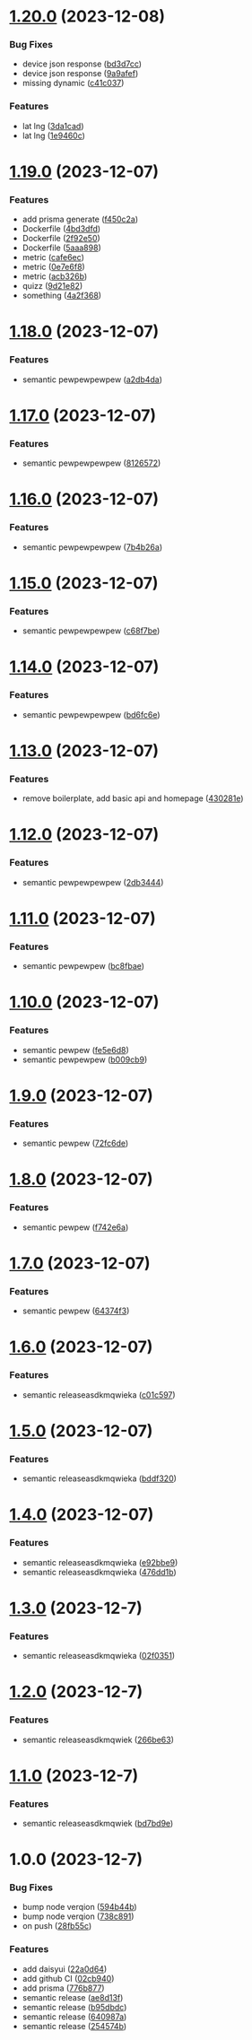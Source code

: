 # [1.20.0](https://github.com/5-2-5-equipe-2/nuit-info-2023/compare/v1.19.0...v1.20.0) (2023-12-08)


### Bug Fixes

* device json response ([bd3d7cc](https://github.com/5-2-5-equipe-2/nuit-info-2023/commit/bd3d7ccf04ee1b91e9181b42624dfffd655c43d6))
* device json response ([9a9afef](https://github.com/5-2-5-equipe-2/nuit-info-2023/commit/9a9afeff32ee5538dac6b56f49a71449e0517977))
* missing dynamic ([c41c037](https://github.com/5-2-5-equipe-2/nuit-info-2023/commit/c41c03795e7c4fe50c3d045ea1aa5cf70727115f))


### Features

* lat lng ([3da1cad](https://github.com/5-2-5-equipe-2/nuit-info-2023/commit/3da1cad899466ac61af07c9fcced94bd3d85a007))
* lat lng ([1e9460c](https://github.com/5-2-5-equipe-2/nuit-info-2023/commit/1e9460caec8728efea255ddbe817b1eff8270156))

# [1.19.0](https://github.com/5-2-5-equipe-2/nuit-info-2023/compare/v1.18.0...v1.19.0) (2023-12-07)


### Features

* add prisma generate ([f450c2a](https://github.com/5-2-5-equipe-2/nuit-info-2023/commit/f450c2a6705d0ca32409c0034db5d4491e5c5e8c))
* Dockerfile ([4bd3dfd](https://github.com/5-2-5-equipe-2/nuit-info-2023/commit/4bd3dfd3c1f72b880cbe84df86b6e90d74650760))
* Dockerfile ([2f92e50](https://github.com/5-2-5-equipe-2/nuit-info-2023/commit/2f92e506789a3711ab202fd0312a5bc6c5c5d36e))
* Dockerfile ([5aaa898](https://github.com/5-2-5-equipe-2/nuit-info-2023/commit/5aaa898956d33e453e16462a6fee522ae0be98d8))
* metric ([cafe6ec](https://github.com/5-2-5-equipe-2/nuit-info-2023/commit/cafe6ec24711ff870bb0462cc386f80dc0c1555c))
* metric ([0e7e6f8](https://github.com/5-2-5-equipe-2/nuit-info-2023/commit/0e7e6f828a0793f14611273087b16baddd3f21f8))
* metric ([acb326b](https://github.com/5-2-5-equipe-2/nuit-info-2023/commit/acb326beeb7946352ab45fecd4d0242765fc1280))
* quizz ([9d21e82](https://github.com/5-2-5-equipe-2/nuit-info-2023/commit/9d21e8240d8ed2c5d5ac57f5828daf066eed5f92))
* something ([4a2f368](https://github.com/5-2-5-equipe-2/nuit-info-2023/commit/4a2f36808973c4f787cb64bbfdefea258c87ea24))

# [1.18.0](https://github.com/5-2-5-equipe-2/nuit-info-2023/compare/v1.17.0...v1.18.0) (2023-12-07)


### Features

* semantic pewpewpewpew ([a2db4da](https://github.com/5-2-5-equipe-2/nuit-info-2023/commit/a2db4dacacf7c6da15ea552baab5e370f79050a7))

# [1.17.0](https://github.com/5-2-5-equipe-2/nuit-info-2023/compare/v1.16.0...v1.17.0) (2023-12-07)


### Features

* semantic pewpewpewpew ([8126572](https://github.com/5-2-5-equipe-2/nuit-info-2023/commit/8126572852ebc0950387d90e1054d3fca81cb9ee))

# [1.16.0](https://github.com/5-2-5-equipe-2/nuit-info-2023/compare/v1.15.0...v1.16.0) (2023-12-07)


### Features

* semantic pewpewpewpew ([7b4b26a](https://github.com/5-2-5-equipe-2/nuit-info-2023/commit/7b4b26aae355f5d8d0f1cd3eea4d107673ee833e))

# [1.15.0](https://github.com/5-2-5-equipe-2/nuit-info-2023/compare/v1.14.0...v1.15.0) (2023-12-07)


### Features

* semantic pewpewpewpew ([c68f7be](https://github.com/5-2-5-equipe-2/nuit-info-2023/commit/c68f7be3569c6be86cac3eff5a60f4a8eb30f2b8))

# [1.14.0](https://github.com/5-2-5-equipe-2/nuit-info-2023/compare/v1.13.0...v1.14.0) (2023-12-07)


### Features

* semantic pewpewpewpew ([bd6fc6e](https://github.com/5-2-5-equipe-2/nuit-info-2023/commit/bd6fc6e331d0b01f68da12ad0f503d2ea3957e94))

# [1.13.0](https://github.com/5-2-5-equipe-2/nuit-info-2023/compare/v1.12.0...v1.13.0) (2023-12-07)


### Features

* remove boilerplate, add basic api and homepage ([430281e](https://github.com/5-2-5-equipe-2/nuit-info-2023/commit/430281ecd963b061b093f3a2f23db8c6332bf4de))

# [1.12.0](https://github.com/5-2-5-equipe-2/nuit-info-2023/compare/v1.11.0...v1.12.0) (2023-12-07)


### Features

* semantic pewpewpewpew ([2db3444](https://github.com/5-2-5-equipe-2/nuit-info-2023/commit/2db3444a11d1674d7df54c7b3352ed310b3d79a7))

# [1.11.0](https://github.com/5-2-5-equipe-2/nuit-info-2023/compare/v1.10.0...v1.11.0) (2023-12-07)


### Features

* semantic pewpewpew ([bc8fbae](https://github.com/5-2-5-equipe-2/nuit-info-2023/commit/bc8fbae81cc1809d4cb8bd1f34b913834611af3c))

# [1.10.0](https://github.com/5-2-5-equipe-2/nuit-info-2023/compare/v1.9.0...v1.10.0) (2023-12-07)


### Features

* semantic pewpew ([fe5e6d8](https://github.com/5-2-5-equipe-2/nuit-info-2023/commit/fe5e6d8c1f47578e37ac40fa89e31aea1733dd2d))
* semantic pewpewpew ([b009cb9](https://github.com/5-2-5-equipe-2/nuit-info-2023/commit/b009cb9315777a87d801c57d054966d4d171b7cb))

# [1.9.0](https://github.com/5-2-5-equipe-2/nuit-info-2023/compare/v1.8.0...v1.9.0) (2023-12-07)


### Features

* semantic pewpew ([72fc6de](https://github.com/5-2-5-equipe-2/nuit-info-2023/commit/72fc6de24535b3fbf15dd962a702a4054eb1859a))

# [1.8.0](https://github.com/5-2-5-equipe-2/nuit-info-2023/compare/v1.7.0...v1.8.0) (2023-12-07)


### Features

* semantic pewpew ([f742e6a](https://github.com/5-2-5-equipe-2/nuit-info-2023/commit/f742e6a7bec74fb8b149b65f0f4c933d9cfb512a))

# [1.7.0](https://github.com/5-2-5-equipe-2/nuit-info-2023/compare/v1.6.0...v1.7.0) (2023-12-07)


### Features

* semantic pewpew ([64374f3](https://github.com/5-2-5-equipe-2/nuit-info-2023/commit/64374f3ba1bbc8d6352383d242141507f722799a))

# [1.6.0](https://github.com/5-2-5-equipe-2/nuit-info-2023/compare/v1.5.0...v1.6.0) (2023-12-07)


### Features

* semantic releaseasdkmqwieka ([c01c597](https://github.com/5-2-5-equipe-2/nuit-info-2023/commit/c01c5977d997586c7ebadf59d25d34d038753c65))

# [1.5.0](https://github.com/5-2-5-equipe-2/nuit-info-2023/compare/v1.4.0...v1.5.0) (2023-12-07)


### Features

* semantic releaseasdkmqwieka ([bddf320](https://github.com/5-2-5-equipe-2/nuit-info-2023/commit/bddf3200b03053d3651c64f48bfaf84a45dfcc8f))

# [1.4.0](https://github.com/5-2-5-equipe-2/nuit-info-2023/compare/v1.3.0...v1.4.0) (2023-12-07)


### Features

* semantic releaseasdkmqwieka ([e92bbe9](https://github.com/5-2-5-equipe-2/nuit-info-2023/commit/e92bbe90600f5701e9c134fa23b150cc46758d7e))
* semantic releaseasdkmqwieka ([476dd1b](https://github.com/5-2-5-equipe-2/nuit-info-2023/commit/476dd1b6e87ac174b34b0cdf01de202b32c8eb6a))

# [1.3.0](https://github.com/5-2-5-equipe-2/nuit-info-2023/compare/v1.2.0...v1.3.0) (2023-12-7)


### Features

* semantic releaseasdkmqwieka ([02f0351](https://github.com/5-2-5-equipe-2/nuit-info-2023/commit/02f0351315ea38f82e8033851d4cd409325331ae))

# [1.2.0](https://github.com/5-2-5-equipe-2/nuit-info-2023/compare/v1.1.0...v1.2.0) (2023-12-7)


### Features

* semantic releaseasdkmqwiek ([266be63](https://github.com/5-2-5-equipe-2/nuit-info-2023/commit/266be63f9c6fbea1b5fc63c8e2cca4484fa4bebe))

# [1.1.0](https://github.com/5-2-5-equipe-2/nuit-info-2023/compare/v1.0.0...v1.1.0) (2023-12-7)


### Features

* semantic releaseasdkmqwiek ([bd7bd9e](https://github.com/5-2-5-equipe-2/nuit-info-2023/commit/bd7bd9eb982d4d70ae8f913dc485721fa704e2b6))

# 1.0.0 (2023-12-7)


### Bug Fixes

* bump node verqion ([594b44b](https://github.com/5-2-5-equipe-2/nuit-info-2023/commit/594b44b4dd7b3c1069e34da41ddab0f429f313e6))
* bump node verqion ([738c891](https://github.com/5-2-5-equipe-2/nuit-info-2023/commit/738c8915824ca44e32d07be3a7dd4bfaedce6272))
* on push ([28fb55c](https://github.com/5-2-5-equipe-2/nuit-info-2023/commit/28fb55c44d9d6f451a615444520a90ac6be4a06c))


### Features

* add daisyui ([22a0d64](https://github.com/5-2-5-equipe-2/nuit-info-2023/commit/22a0d64cdff68e02bfd9b4b42bf414e4f6b930ae))
* add github CI ([02cb940](https://github.com/5-2-5-equipe-2/nuit-info-2023/commit/02cb940594226d30b195ae904f6aa688cc92fb0c))
* add prisma ([776b877](https://github.com/5-2-5-equipe-2/nuit-info-2023/commit/776b87752c11db391c990b12985af250beadf247))
* semantic release ([ae8d13f](https://github.com/5-2-5-equipe-2/nuit-info-2023/commit/ae8d13fbbfe9d2d5303928ab1827bbd4119356e1))
* semantic release ([b95dbdc](https://github.com/5-2-5-equipe-2/nuit-info-2023/commit/b95dbdcdf2c4ebdac9f156bd2fb24a46cdb6df38))
* semantic release ([640987a](https://github.com/5-2-5-equipe-2/nuit-info-2023/commit/640987a26e7a249e11e319476de15a0b85553f4c))
* semantic release ([254574b](https://github.com/5-2-5-equipe-2/nuit-info-2023/commit/254574b2660673ed8b4ddfa78abe3a5ea82b7b26))
